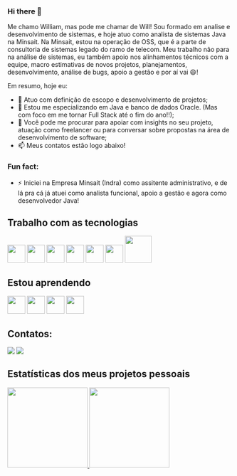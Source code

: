 ### Hi there 👋

Me chamo William, mas pode me chamar de Will! Sou formado em analise e desenvolvimento de sistemas, e hoje atuo como analista de sistemas Java na Minsait. Na Minsait, estou na operação de OSS, que é a parte de consultoria de sistemas legado do ramo de telecom. Meu trabalho não para na análise de sistemas, eu também apoio nos alinhamentos técnicos com a equipe, macro estimativas de novos projetos, planejamentos, desenvolvimento, análise de bugs, apoio a gestão e por aí vai 😄!

Em resumo, hoje eu:

- 🔭 Atuo com definição de escopo e desenvolvimento de projetos;
- 🌱 Estou me especializando em Java e banco de dados Oracle. (Mas com foco em me tornar Full Stack até o fim do ano!!);
- 💬 Você pode me procurar para apoiar com insights no seu projeto, atuação como freelancer ou para conversar sobre propostas na área de desenvolvimento de software;
- 📫 Meus contatos estão logo abaixo!

### Fun fact:
- ⚡ Iniciei na Empresa Minsait (Indra) como assitente administrativo, e de lá pra cá já atuei como analista funcional, apoio a gestão e agora como desenvolvedor Java!


## Trabalho com as tecnologias
<div style="align=center">
<img src="https://cdn.jsdelivr.net/gh/devicons/devicon/icons/java/java-original.svg" width="40" height="40"/> <img src="https://cdn.jsdelivr.net/gh/devicons/devicon/icons/html5/html5-original.svg" width="40" height="40" /> <img src="https://cdn.jsdelivr.net/gh/devicons/devicon/icons/css3/css3-original.svg" width="40" height="40" /> <img src="https://cdn.jsdelivr.net/gh/devicons/devicon/icons/javascript/javascript-original.svg" width="40" height="40" /> <img src="https://cdn.jsdelivr.net/gh/devicons/devicon/icons/apache/apache-original.svg" width="40" height="40" /> <img src="https://cdn.jsdelivr.net/gh/devicons/devicon/icons/gitlab/gitlab-original-wordmark.svg" width="40" height="40" /> <img src="https://cdn.jsdelivr.net/gh/devicons/devicon/icons/oracle/oracle-original.svg" width="60" height="60" />        
          

 </div>         

## Estou aprendendo
<img src="https://cdn.jsdelivr.net/gh/devicons/devicon/icons/jenkins/jenkins-original.svg" width="40" height="40" /> <img src="https://cdn.jsdelivr.net/gh/devicons/devicon/icons/linux/linux-original.svg" width="40" height="40"/> <img src="https://cdn.jsdelivr.net/gh/devicons/devicon/icons/spring/spring-original-wordmark.svg" width="40" height="40" /> <img src="https://cdn.jsdelivr.net/gh/devicons/devicon/icons/tomcat/tomcat-original-wordmark.svg" width="40" height="40" />

## Contatos:

<div>
<a href="https://instagram.com/rmss_will" target="_blank"><img src="https://img.shields.io/badge/-Instagram-%23E4405F?style=for-the-badge&logo=instagram&logoColor=white" target="_blank"></a>
<a href="https://www.linkedin.com/in/william-ramos-p/" target="_blank"><img src="https://img.shields.io/badge/-LinkedIn-%230077B5?style=for-the-badge&logo=linkedin&logoColor=white" target="_blank"></a>   
</div>

## Estatísticas dos meus projetos pessoais

<div>
<a href="https://github.com/wsramos">
<img height="180em" src="https://github-readme-stats.vercel.app/api/top-langs/?username=wsramos&layout=compact&langs_count=7&theme=radical"/>
<img height="180em" src="https://github-readme-stats.vercel.app/api?username=wsramos&show_icons=true&theme=radical&include_all_commits=true&count_private=true"/>
</div>
